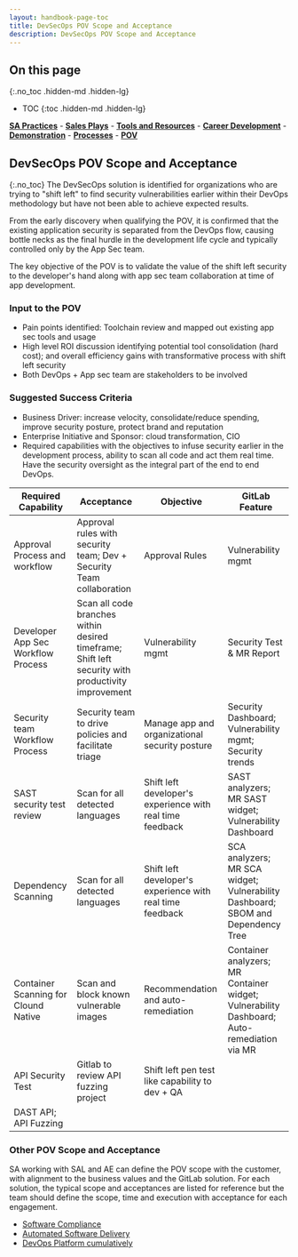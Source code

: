 ```yaml
---
layout: handbook-page-toc
title: DevSecOps POV Scope and Acceptance
description: DevSecOps POV Scope and Acceptance
---
```

## On this page
{:.no_toc .hidden-md .hidden-lg}

- TOC
{:toc .hidden-md .hidden-lg}

[**SA Practices**](/handbook/customer-success/solutions-architects/sa-practices/) - [**Sales Plays**](/handbook/customer-success/solutions-architects/sales-plays/) - [**Tools and Resources**](/handbook/customer-success/solutions-architects/tools-and-resources/) - [**Career Development**](/handbook/customer-success/solutions-architects/career-development/) - [**Demonstration**](/handbook/customer-success/solutions-architects/demonstrations/) - [**Processes**](/handbook/customer-success/solutions-architects/processes/)  - [**POV**](/handbook/customer-success/solutions-architects/tools-and-resources/pov/)

## DevSecOps POV Scope and Acceptance
{:.no_toc}
The DevSecOps solution is identified for organizations  who are trying to "shift left" to find security vulnerabilities earlier within their DevOps methodology but have not been able to achieve expected results.

From the early discovery when qualifying the POV, it is confirmed that the existing application security is separated from the DevOps flow, causing bottle necks as the final hurdle in the development life cycle and typically controlled only by the App Sec team. 

The key objective of the POV is to validate the value of the shift left security to the developer's hand along with app sec team collaboration at time of app development. 

### Input to the POV

- Pain points identified: Toolchain review and mapped out existing app sec tools and usage 
- High level ROI discussion identifying potential tool consolidation (hard cost); and overall efficiency gains with transformative process with shift left security
- Both DevOps + App sec team are stakeholders to be involved

### Suggested Success Criteria
- Business Driver: increase velocity, consolidate/reduce spending, improve security posture, protect brand and reputation 
- Enterprise Initiative and Sponsor: cloud transformation, CIO
- Required capabilities with the objectives to infuse security earlier in the development process, ability to scan all code and act them real time. Have the security oversight as the integral part of the end to end DevOps.

| Required Capability | Acceptance | Objective | GitLab Feature |
| ---      | ---      | ---      |---      |
| Approval Process and workflow | Approval rules with security team; Dev + Security Team collaboration | Approval Rules |Vulnerability mgmt |
| Developer App Sec Workflow Process | Scan all code branches within desired timeframe; Shift left security with productivity improvement | Vulnerability mgmt | Security Test & MR Report | 
| Security team Workflow Process | Security team to drive policies and facilitate triage | Manage app and organizational security posture | Security Dashboard; Vulnerability mgmt; Security trends | 
| SAST security test review | Scan for all detected languages | Shift left developer's experience with real time feedback | SAST analyzers; MR SAST widget; Vulnerability Dashboard | 
| Dependency Scanning | Scan for all detected languages | Shift left developer's experience with real time feedback | SCA analyzers; MR SCA widget; Vulnerability Dashboard; SBOM and Dependency Tree | 
| Container Scanning for Clound Native | Scan and block known vulnerable images | Recommendation and auto-remediation | Container analyzers; MR Container widget; Vulnerability Dashboard; Auto-remediation via MR |  
| API Security Test | Gitlab to review API fuzzing project | Shift left pen test like capability to dev + QA
| DAST API; API Fuzzing | 


### Other POV Scope and Acceptance

SA working with SAL and AE can define the POV scope with the customer, with alignment to the business values and the GitLab solution. For each solution, the typical scope and acceptances are listed for reference but the team should define the scope, time and execution with acceptance for each engagement.

- [Software Compliance](/handbook/customer-success/solutions-architects/tools-and-resources/pov/compliance/)
- [Automated Software Delivery](/handbook/customer-success/solutions-architects/tools-and-resources/pov/automation/)
- [DevOps Platform cumulatively](/handbook/customer-success/solutions-architects/tools-and-resources/pov/platform/)
















